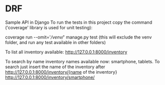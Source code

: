 # DRF

Sample API in Django
To run the tests in this project copy the command ('coverage' library is used for unit testing):

coverage run --omit='_/venv/_' manage.py test (this will exclude the venv folder, and run any test available in other folders)

To list all inventory available:
http://127.0.0.1:8000/inventory

To search by name
inventory names available now: smartphone, tablets. To search just insert the name of the inventory after http://127.0.0.1:8000/inventory/{name of the inventory}
http://127.0.0.1:8000/inventory/smartphone/
